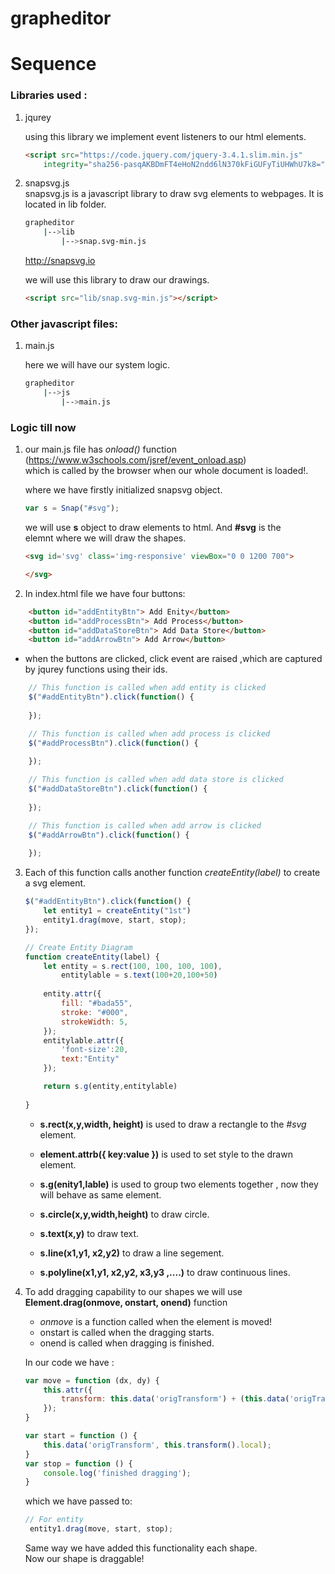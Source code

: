 # grapheditor
# Sequence
### Libraries used :
1. jqurey <br>

    using this library we implement event listeners to our html elements.
    
    ```html
    <script src="https://code.jquery.com/jquery-3.4.1.slim.min.js"
        integrity="sha256-pasqAKBDmFT4eHoN2ndd6lN370kFiGUFyTiUHWhU7k8=" crossorigin="anonymous"></script>
    ```

2. snapsvg.js <br>
    snapsvg.js is a javascript library to draw svg elements to webpages. It 
    is located in lib folder.

    ```bash
    grapheditor
        |-->lib
            |-->snap.svg-min.js
    ```
    http://snapsvg.io

    we will use this library to draw our drawings.
    ```html
    <script src="lib/snap.svg-min.js"></script>
    ```

### Other javascript files:

1.  main.js

    here we will have our system logic.
    ```bash
    grapheditor
        |-->js
            |-->main.js
    ```

### Logic till now

1. our main.js file has _onload()_ function (https://www.w3schools.com/jsref/event_onload.asp) <br>
which is called by the browser when our whole document is loaded!.<br>

    where we have firstly initialized snapsvg object.
    ```javascript
    var s = Snap("#svg");
    ```
    we will use __s__ object to draw elements to html. And __#svg__ is the<br>elemnt where we will draw the shapes.

    ```html
    <svg id='svg' class='img-responsive' viewBox="0 0 1200 700">

    </svg>
    ```


2. In index.html file we have four buttons:
```html
    <button id="addEntityBtn"> Add Enity</button>
    <button id="addProcessBtn"> Add Process</button>
    <button id="addDataStoreBtn"> Add Data Store</button>
    <button id="addArrowBtn"> Add Arrow</button>
```
* when the buttons are clicked, click event are raised ,which are captured by jqurey functions using their ids.

```javascript
    // This function is called when add entity is clicked
    $("#addEntityBtn").click(function() {
        
    });

    // This function is called when add process is clicked
    $("#addProcessBtn").click(function() {
        
    });

    // This function is called when add data store is clicked
    $("#addDataStoreBtn").click(function() {
        
    });

    // This function is called when add arrow is clicked
    $("#addArrowBtn").click(function() {
        
    });

```

3. Each of this function calls another function _createEntity(label)_ to create a svg element.

    ```javascript
    $("#addEntityBtn").click(function() {
        let entity1 = createEntity("1st")
        entity1.drag(move, start, stop);
    });

    // Create Entity Diagram
    function createEntity(label) {
        let entity = s.rect(100, 100, 100, 100),
            entitylable = s.text(100+20,100+50)
        
        entity.attr({
            fill: "#bada55",
            stroke: "#000",
            strokeWidth: 5,
        });
        entitylable.attr({
            'font-size':20,
            text:"Entity"
        });
    
        return s.g(entity,entitylable)
        
    }

    ```

    *  __s.rect(x,y,width, height)__ is used to draw a rectangle to the _#svg_ element.
    * __element.attrb({ key:value })__ is used to set style to the drawn element.
    * __s.g(enity1,lable)__ is used to group two elements together , now they will behave as same element.

    * __s.circle(x,y,width,height)__ to draw circle.
    * __s.text(x,y)__ to draw text.
    * __s.line(x1,y1, x2,y2)__ to draw a line segement.
    * __s.polyline(x1,y1, x2,y2, x3,y3 ,....)__  to draw continuous lines.

4.  To add dragging capability to our shapes we will use<br>
    __Element.drag(onmove, onstart, onend)__ function
    * _onmove_ is a function called when the element is moved!
    * onstart is called when the dragging starts.
    * onend is called when dragging is finished.

    In our code we have :
    ```javascript
    var move = function (dx, dy) {
        this.attr({
            transform: this.data('origTransform') + (this.data('origTransform') ? "T" : "t") + [dx, dy]
        });
    }

    var start = function () {
        this.data('origTransform', this.transform().local);
    }
    var stop = function () {
        console.log('finished dragging');
    }

    ```

    which we have passed to:

    ```javascript
    // For entity
     entity1.drag(move, start, stop);
    ```
    Same way we have added this functionality each shape.<br>
    Now our shape is draggable!